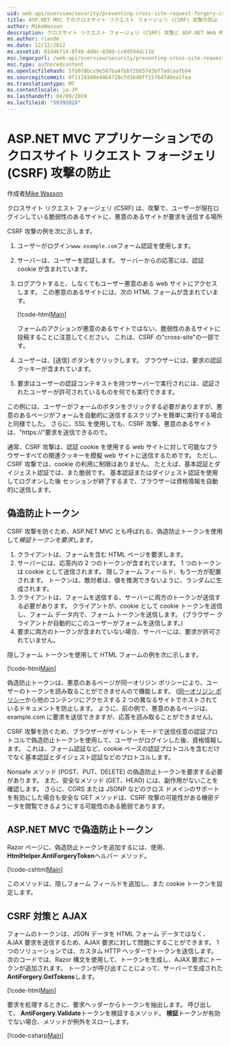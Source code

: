 ```yaml
---
uid: web-api/overview/security/preventing-cross-site-request-forgery-csrf-attacks
title: ASP.NET MVC でのクロスサイト リクエスト フォージェリ (CSRF) 攻撃の防止
author: MikeWasson
description: クロスサイト リクエスト フォージェリ (CSRF) 攻撃と ASP.NET Web MVC での CSRF 対策メジャーを実装する方法について説明します。
ms.author: riande
ms.date: 12/12/2012
ms.assetid: 81d46f14-8f48-4d8c-830d-cc8d594dc11b
msc.legacyurl: /web-api/overview/security/preventing-cross-site-request-forgery-csrf-attacks
msc.type: authoredcontent
ms.openlocfilehash: 5fb0f8bcc9e587ba4fbbf2b857d3bf7adcaafb94
ms.sourcegitcommit: 0f1119340e4464720cfd16d0ff15764746ea1fea
ms.translationtype: MT
ms.contentlocale: ja-JP
ms.lasthandoff: 04/09/2019
ms.locfileid: "59392028"
---
```

# <a name="preventing-cross-site-request-forgery-csrf-attacks-in-aspnet-mvc-application"></a>ASP.NET MVC アプリケーションでのクロスサイト リクエスト フォージェリ (CSRF) 攻撃の防止

作成者[Mike Wasson](https://github.com/MikeWasson)

クロスサイト リクエスト フォージェリ (CSRF) は、攻撃で、ユーザーが現在ログインしている脆弱性のあるサイトに、悪意のあるサイトが要求を送信する場所

CSRF 攻撃の例を次に示します。

1. ユーザーがログイン`www.example.com`フォーム認証を使用します。
2. サーバーは、ユーザーを認証します。 サーバーからの応答には、認証 cookie が含まれています。
3. ログアウトすると、しなくてもユーザー悪意のある web サイトにアクセスします。 この悪意のあるサイトには、次の HTML フォームが含まれています。 

    [!code-html[Main](preventing-cross-site-request-forgery-csrf-attacks/samples/sample1.html)]

    フォームのアクションが悪意のあるサイトではない、脆弱性のあるサイトに投稿することに注意してください。 これは、CSRF の"cross-site"の一部です。
4. ユーザーは、[送信] ボタンをクリックします。 ブラウザーには、要求の認証クッキーが含まれています。
5. 要求はユーザーの認証コンテキストを持つサーバーで実行されには、認証されたユーザーが許可されているものを何でも実行できます。

この例には、ユーザーがフォームのボタンをクリックする必要がありますが、悪意のあるページがフォームを自動的に送信するスクリプトを簡単に実行する場合と同様でした。 さらに、SSL を使用しても、CSRF 攻撃、悪意のあるサイトは、"https://"要求を送信できるので。

通常、CSRF 攻撃は、認証 cookie を使用する web サイトに対して可能なブラウザーすべての関連クッキーを模擬 web サイトに送信するためです。 ただし、CSRF 攻撃では、cookie の利用に制限はありません。 たとえば、基本認証とダイジェスト認証では、また脆弱です。 基本認証またはダイジェスト認証を使用してログオンした後 セッションが終了するまで、ブラウザーは資格情報を自動的に送信します。

## <a name="anti-forgery-tokens"></a>偽造防止トークン

CSRF 攻撃を防ぐため、ASP.NET MVC とも呼ばれる、偽造防止トークンを使用して*検証トークンを要求*します。

1. クライアントは、フォームを含む HTML ページを要求します。
2. サーバーには、応答内の 2 つのトークンが含まれています。 1 つのトークンは cookie として送信されます。 隠しフォーム フィールド、もう一方が配置されます。 トークンは、敵対者は、値を推測できないように、ランダムに生成されます。
3. クライアントは、フォームを送信する、サーバーに両方のトークンが送信する必要があります。 クライアントが、cookie として cookie トークンを送信し、フォーム データ内で、フォーム トークンを送信します。 (ブラウザー クライアントが自動的にこのユーザーがフォームを送信します。)
4. 要求に両方のトークンが含まれていない場合、サーバーには、要求が許可されていません。

隠しフォーム トークンを使用して HTML フォームの例を次に示します。

[!code-html[Main](preventing-cross-site-request-forgery-csrf-attacks/samples/sample2.html)]

偽造防止トークンは、悪意のあるページが同一オリジン ポリシーにより、ユーザーのトークンを読み取ることができませんので機能します。 ([同一オリジン ポリシー](http://www.w3.org/Security/wiki/Same_Origin_Policy)から他のコンテンツにアクセスする 2 つの異なるサイトでホストされているドキュメントを防止します。 ように、前の例で、悪意のあるページは、example.com に要求を送信できますが、応答を読み取ることができません)。

CSRF 攻撃を防ぐため、ブラウザーがサイレント モードで送信任意の認証プロトコルで偽造防止トークンを使用して、ユーザーがログインした後、資格情報します。 これは、フォーム認証など、cookie ベースの認証プロトコルを含むだけでなく基本認証とダイジェスト認証などのプロトコルします。

Nonsafe メソッド (POST、PUT、DELETE) の偽造防止トークンを要求する必要があります。 また、安全なメソッド (GET、HEAD) には、副作用がないことを確認します。 さらに、CORS または JSONP などのクロス ドメインのサポートを有効にした場合も安全な GET メソッドは、CSRF 攻撃の可能性がある機密データを閲覧できるようにする可能性のある脆弱であります。

## <a name="anti-forgery-tokens-in-aspnet-mvc"></a>ASP.NET MVC で偽造防止トークン

Razor ページに、偽造防止トークンを追加するには、使用、 **HtmlHelper.AntiForgeryToken**ヘルパー メソッド。

[!code-cshtml[Main](preventing-cross-site-request-forgery-csrf-attacks/samples/sample3.cshtml)]

このメソッドは、隠しフォーム フィールドを追加し、また cookie トークンを設定します。

## <a name="anti-csrf-and-ajax"></a>CSRF 対策と AJAX

フォームのトークンは、JSON データを HTML フォーム データではなく、AJAX 要求を送信するため、AJAX 要求に対して問題にすることができます。 1 つのソリューションでは、カスタム HTTP ヘッダーでトークンを送信します。 次のコードでは、Razor 構文を使用して、トークンを生成し、AJAX 要求にトークンが追加されます。 トークンが呼び出すことによって、サーバーで生成された**AntiForgery.GetTokens**します。

[!code-html[Main](preventing-cross-site-request-forgery-csrf-attacks/samples/sample4.html)]

要求を処理するときに、要求ヘッダーからトークンを抽出します。 呼び出して、 **AntiForgery.Validate**トークンを検証するメソッド。 **検証**トークンが有効でない場合、メソッドが例外をスローします。

[!code-csharp[Main](preventing-cross-site-request-forgery-csrf-attacks/samples/sample5.cs)]
